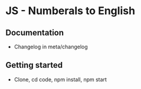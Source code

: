 # JS - Numberals to English

## Documentation
* Changelog in meta/changelog

## Getting started
* Clone, cd code, npm install, npm start
